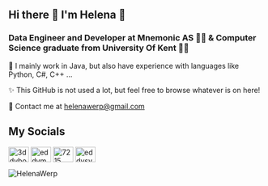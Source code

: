 ## Hi there 👋 I'm Helena 💭

### Data Engineer and Developer at Mnemonic AS 👩‍💻 & Computer Science graduate from University Of Kent 👩‍🎓
🌱 I mainly work in Java, but also have experience with languages like Python, C#, C++ ...

✨ This GitHub is not used a lot, but feel free to browse whatever is on here! 

🥂 Contact me at helenawerp@gmail.com

## My Socials

<p align="left">
    <a href="https://instagram.com/helenawerp" target="blank"
        ><img
            align="center"
            src="https://raw.githubusercontent.com/rahuldkjain/github-profile-readme-generator/master/src/images/icons/Social/instagram.svg"
            alt="3ddyboii"
            height="30"
            width="40"
    /></a>
    <a href="https://twitter.com/helenawerp" target="blank"
        ><img
            align="center"
            src="https://raw.githubusercontent.com/rahuldkjain/github-profile-readme-generator/master/src/images/icons/Social/twitter.svg"
            alt="eddyman04"
            height="30"
            width="40"
    /></a>
    <a href="https://www.discord.com/users/HelenaWerp#1337" target="blank"
        ><img
            align="center"
            src="https://raw.githubusercontent.com/rahuldkjain/github-profile-readme-generator/master/src/images/icons/Social/discord.svg"
            alt="7215"
            height="30"
            width="40"
    /></a>
    <a href="https://www.youtube.com/c/helenawerp" target="blank"
        ><img
            align="center"
            src="https://raw.githubusercontent.com/rahuldkjain/github-profile-readme-generator/master/src/images/icons/Social/youtube.svg"
            alt="eddysynger"
            height="30"
            width="40"
    /></a>
</p>


<p>
    <img
        align="center"
        src="https://github-readme-streak-stats.herokuapp.com/?user=helenawerp&"
        alt="HelenaWerp"
    />
</p>
